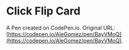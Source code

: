 # Click Flip Card

A Pen created on CodePen.io. Original URL: [https://codepen.io/AleGomez/pen/BayVMoQ](https://codepen.io/AleGomez/pen/BayVMoQ).


